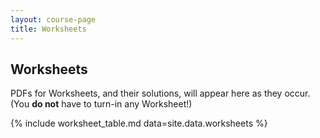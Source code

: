 ```yaml
---
layout: course-page
title: Worksheets
---
```


## Worksheets

PDFs for Worksheets, and their solutions, will appear here as they occur.  (You **do not** have to turn-in any Worksheet!)

{% include worksheet_table.md  data=site.data.worksheets %}
